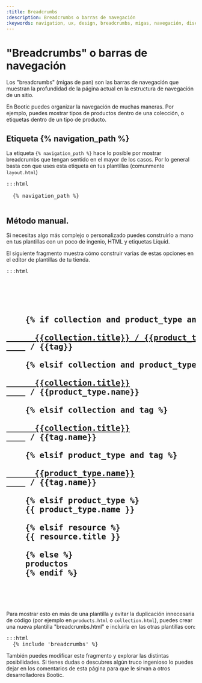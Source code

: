 ```yaml
---
:title: Breadcrumbs
:description: Breadcrumbs o barras de navegación
:keywords: navigation, ux, design, breadcrumbs, migas, navegación, diseño
---
```

# "Breadcrumbs" o barras de navegación

Los "breadcrumbs" (migas de pan) son las barras de navegación que muestran la profundidad de la página actual en la estructura de navegación de un sitio.

En Bootic puedes organizar la navegación de muchas maneras. Por ejemplo, puedes mostrar tipos de productos dentro de una colección, o etiquetas dentro de un tipo de producto.

## Etiqueta {% navigation_path %}

La etiqueta <code>{% navigation_path %}</code> hace lo posible por mostrar breadcrumbs que tengan sentido en el mayor de los casos. Por lo general basta con que uses esta etiqueta en tus plantillas (comunmente <code>layout.html</code>)

<pre>:::html
<div class="navegacion">
  {% navigation_path %}
</div>
</pre>

## Método manual.

Si necesitas algo más complejo o personalizado puedes construirlo a mano en tus plantillas con un poco de ingenio, HTML y etiquetas Liquid.

El siguiente fragmento muestra cómo construir varias de estas opciones en el editor de plantillas de tu tienda.

<pre>:::html
  <!-- breadcrumbs -->
  <h2>
    <!-- [colección] / [tipo] / [etiqueta] -->
    {% if collection and product_type and tag %}
    <a href="{{collection | typed_collection_path:product_type}}">
      {{collection.title}} / {{product_type.name}}
    </a> / {{tag}}
    <!-- [colección] / [tipo] -->
    {% elsif collection and product_type %}
    <a href="{{collection.url}}">
      {{collection.title}}
    </a> / {{product_type.name}}
    <!-- [colección] / [etiqueta] -->
    {% elsif collection and tag %}
    <a href="{{collection.url}}">
      {{collection.title}}
    </a> / {{tag.name}}
    <!-- [tipo] / [etiqueta] -->
    {% elsif product_type and tag %}
    <a href="{{product_type.url}}">
      {{product_type.name}}
    </a> / {{tag.name}}
    <!-- [tipo] -->
    {% elsif product_type %}
    {{ product_type.name }}
    <!-- [colección, nombre de producto u otros] -->
    {% elsif resource %}
    {{ resource.title }}
    <!-- Todos los productos -->
    {% else %}
    productos
    {% endif %}
  </h2>
  <!-- /breadcrumbs -->
</pre>

Para mostrar esto en más de una plantilla y evitar la duplicación innecesaria de código (por ejemplo en <code>products.html</code> o <code>collection.html</code>), puedes crear una nueva plantilla "breadcrumbs.html" e incluírla en las otras plantillas con:

<pre>:::html
  {% include 'breadcrumbs' %}
</pre>

También puedes modificar este fragmento y explorar las distintas posibilidades. Si tienes dudas o descubres algún truco ingenioso lo puedes dejar en los comentarios de esta página para que le sirvan a otros desarrolladores Bootic.